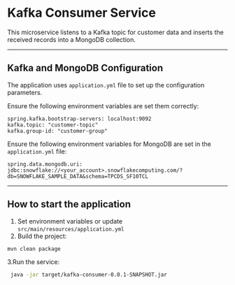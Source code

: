 # Kafka Consumer Service

This microservice listens to a Kafka topic for customer data and inserts the received records into a MongoDB collection.

---

## Kafka and MongoDB Configuration

The application uses `application.yml` file to set up the configuration parameters.

Ensure the following environment variables are set them correctly:

```properties
spring.kafka.bootstrap-servers: localhost:9092
kafka.topic: "customer-topic"
kafka.group-id: "customer-group"
```

Ensure the following environment variables for MongoDB are set in the `application.yml` file:

```properties
spring.data.mongodb.uri: jdbc:snowflake://<your_account>.snowflakecomputing.com/?db=SNOWFLAKE_SAMPLE_DATA&schema=TPCDS_SF10TCL
```
---

## How to start the application

1. Set environment variables or update `src/main/resources/application.yml`
2. Build the project:
```bash
mvn clean package
```
3.Run the service:
```bash
 java -jar target/kafka-consumer-0.0.1-SNAPSHOT.jar
```